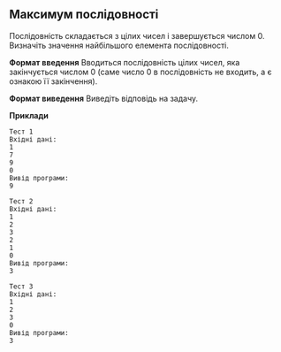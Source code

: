 ## Максимум послідовності
Послідовність складається з цілих чисел і завершується числом 0. 
Визначіть значення найбільшого елемента послідовності.

**Формат введення**
Вводиться послідовність цілих чисел, яка закінчується числом 0 (саме число 0 в послідовність не входить, а є ознакою її закінчення). 

**Формат виведення**
Виведіть відповідь на задачу. 

**Приклади**
```
Тест 1
Вхідні дані:
1
7
9
0
Вивід програми:
9

Тест 2
Вхідні дані:
1
2
3
2
1
0
Вивід програми:
3

Тест 3
Вхідні дані:
1
2
3
0
Вивід програми:
3
```